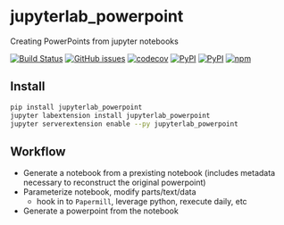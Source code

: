 # jupyterlab_powerpoint
Creating PowerPoints from jupyter notebooks

[![Build Status](https://travis-ci.org/timkpaine/jupyterlab_powerpoint.svg?branch=master)](https://travis-ci.org/timkpaine/jupyterlab_powerpoint)
[![GitHub issues](https://img.shields.io/github/issues/timkpaine/jupyterlab_powerpoint.svg)]()
[![codecov](https://codecov.io/gh/timkpaine/jupyterlab_powerpoint/branch/master/graph/badge.svg)](https://codecov.io/gh/timkpaine/jupyterlab_powerpoint)
[![PyPI](https://img.shields.io/pypi/l/jupyterlab_powerpoint.svg)](https://pypi.python.org/pypi/jupyterlab_powerpoint)
[![PyPI](https://img.shields.io/pypi/v/jupyterlab_powerpoint.svg)](https://pypi.python.org/pypi/jupyterlab_powerpoint)
[![npm](https://img.shields.io/npm/v/jupyterlab_powerpoint.svg)](https://www.npmjs.com/package/jupyterlab_powerpoint)


## Install

```bash
pip install jupyterlab_powerpoint
jupyter labextension install jupyterlab_powerpoint
jupyter serverextension enable --py jupyterlab_powerpoint
```

## Workflow

- Generate a notebook from a prexisting notebook (includes metadata necessary to reconstruct the original powerpoint)
- Parameterize notebook, modify parts/text/data
    + hook in to `Papermill`, leverage python, rexecute daily, etc
- Generate a powerpoint from the notebook
